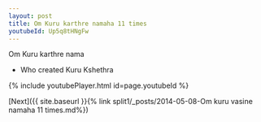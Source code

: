 ```yaml
---
layout: post
title: Om Kuru karthre namaha 11 times
youtubeId: Up5q8tHNgFw
---
```

 
 
Om Kuru karthre nama 
 
 -  Who created Kuru Kshethra 
 
  
 
  
 
 
 
 
 
 


{% include youtubePlayer.html id=page.youtubeId %}
 
[Next]({{ site.baseurl }}{% link  split1/_posts/2014-05-08-Om kuru vasine namaha 11 times.md%})
 
